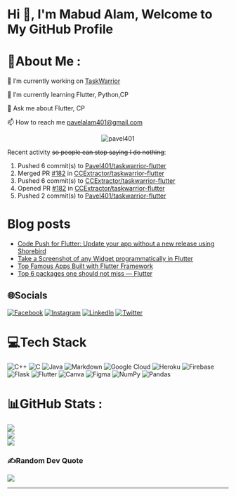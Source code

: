 <h1 align="left">Hi 👋, I'm Mabud Alam, Welcome to My GitHub Profile</h1>
<!-- <h3 align="center">A passionate frontend developer from India</h3> -->



# 💫About Me :

🔭 I’m currently working on [TaskWarrior](https://github.com/Pavel401/taskwarrior-flutter)

🌱 I’m currently learning Flutter, Python,CP

💬 Ask me about Flutter, CP

📫 How to reach me pavelalam401@gmail.com
<p align="center"> <img src="https://komarev.com/ghpvc/?username=pavel401&label=Profile%20views&color=0e75b6&style=flat" alt="pavel401" /> </p>



Recent activity ~~so people can stop saying I do nothing~~:

<!--RECENT_ACTIVITY:start-->
1. Pushed 6 commit(s) to [Pavel401/taskwarrior-flutter](https://github.com/Pavel401/taskwarrior-flutter)<br>
2. Merged PR [#182](https://github.com/CCExtractor/taskwarrior-flutter/pull/182) in [CCExtractor/taskwarrior-flutter](https://github.com/CCExtractor/taskwarrior-flutter)<br>
3. Pushed 6 commit(s) to [CCExtractor/taskwarrior-flutter](https://github.com/CCExtractor/taskwarrior-flutter)<br>
4. Opened PR [#182](https://github.com/CCExtractor/taskwarrior-flutter/pull/182) in [CCExtractor/taskwarrior-flutter](https://github.com/CCExtractor/taskwarrior-flutter)<br>
5. Pushed 2 commit(s) to [Pavel401/taskwarrior-flutter](https://github.com/Pavel401/taskwarrior-flutter)<br>
<!--RECENT_ACTIVITY:end-->
<!--RECENT_ACTIVITY:last_update-->

<!--RECENT_ACTIVITY:last_update_end-->

# Blog posts

<!-- BLOG-POST-LIST:START -->
- [Code Push for Flutter: Update your app without a new release using Shorebird](https://medium.com/@mabud_alam/code-push-for-flutter-update-your-app-without-a-new-release-using-shorebird-b6f4de672481?source=rss-b9589dece0d4------2)
- [Take a Screenshot of any Widget programmatically in Flutter](https://medium.com/@mabud_alam/take-a-screenshot-of-any-widget-programmatically-in-flutter-4462ef2c4067?source=rss-b9589dece0d4------2)
- [Top Famous Apps Built with Flutter Framework](https://medium.com/@mabud_alam/top-famous-apps-built-with-flutter-framework-63b54c559af1?source=rss-b9589dece0d4------2)
- [Top 6 packages one should not miss — Flutter](https://medium.com/@mabud_alam/what-are-the-top-flutter-packages-for-speed-stability-and-productivity-part-3-2cada233faf?source=rss-b9589dece0d4------2)
<!-- BLOG-POST-LIST:END -->


## 🌐Socials
[![Facebook](https://img.shields.io/badge/Facebook-%231877F2.svg?logo=Facebook&logoColor=white)](https://facebook.com/PAVELALAM401) [![Instagram](https://img.shields.io/badge/Instagram-%23E4405F.svg?logo=Instagram&logoColor=white)](https://instagram.com/pavel_alam_) [![LinkedIn](https://img.shields.io/badge/LinkedIn-%230077B5.svg?logo=linkedin&logoColor=white)](https://linkedin.com/in/sk-mabud-alam-444a87133) [![Twitter](https://img.shields.io/badge/Twitter-%231DA1F2.svg?logo=Twitter&logoColor=white)](https://twitter.com/Mabud_alam_) 

# 💻Tech Stack
![C++](https://img.shields.io/badge/c++-%2300599C.svg?style=flat&logo=c%2B%2B&logoColor=white) ![C](https://img.shields.io/badge/c-%2300599C.svg?style=flat&logo=c&logoColor=white) ![Java](https://img.shields.io/badge/java-%23ED8B00.svg?style=flat&logo=java&logoColor=white) ![Markdown](https://img.shields.io/badge/markdown-%23000000.svg?style=flat&logo=markdown&logoColor=white) ![Google Cloud](https://img.shields.io/badge/Google%20Cloud-%234285F4.svg?style=flat&logo=google-cloud&logoColor=white) ![Heroku](https://img.shields.io/badge/heroku-%23430098.svg?style=flat&logo=heroku&logoColor=white) ![Firebase](https://img.shields.io/badge/firebase-%23039BE5.svg?style=flat&logo=firebase) ![Flask](https://img.shields.io/badge/flask-%23000.svg?style=flat&logo=flask&logoColor=white) ![Flutter](https://img.shields.io/badge/Flutter-%2302569B.svg?style=flat&logo=Flutter&logoColor=white) ![Canva](https://img.shields.io/badge/Canva-%2300C4CC.svg?style=flat&logo=Canva&logoColor=white) 	![Figma](https://img.shields.io/badge/figma-%23F24E1E.svg?style=flat&logo=figma&logoColor=white) ![NumPy](https://img.shields.io/badge/numpy-%23013243.svg?style=flat&logo=numpy&logoColor=white) ![Pandas](https://img.shields.io/badge/pandas-%23150458.svg?style=flat&logo=pandas&logoColor=white)
# 📊GitHub Stats :
![](https://github-readme-stats.vercel.app/api?username=Pavel401&theme=highcontrast&hide_border=false&include_all_commits=false&count_private=true)<br/>
![](https://github-readme-streak-stats.herokuapp.com/?user=Pavel401&theme=highcontrast&hide_border=false)<br/>
![](https://github-readme-stats.vercel.app/api/top-langs/?username=Pavel401&theme=highcontrast&hide_border=false&include_all_commits=false&count_private=true&layout=compact)

### ✍️Random Dev Quote
![](https://quotes-github-readme.vercel.app/api?type=horizontal&theme=dark)

---
